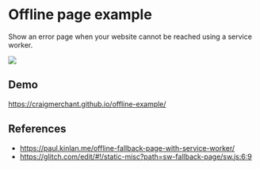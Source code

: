 # Offline page example

Show an error page when your website cannot be reached using a service worker.

![](https://craigmerchant.github.io/offline-example/screenshare.gif)

## Demo

https://craigmerchant.github.io/offline-example/

## References

* https://paul.kinlan.me/offline-fallback-page-with-service-worker/
* https://glitch.com/edit/#!/static-misc?path=sw-fallback-page/sw.js:6:9